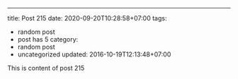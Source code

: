 ---
title: Post 215
date: 2020-09-20T10:28:58+07:00
tags:
  - random post
  - post has 5
category:
  - random post
  - uncategorized
updated: 2016-10-19T12:13:48+07:00

This is content of post 215